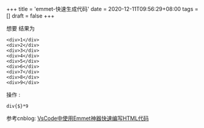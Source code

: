 +++
title = 'emmet-快速生成代码'
date = 2020-12-11T09:56:29+08:00
tags = []
draft = false
+++

想要 结果为 
```
<div>1</div>
<div>2</div>
<div>3</div>
<div>4</div>
<div>5</div>
<div>6</div>
<div>7</div>
<div>8</div>
<div>9</div>
```

操作 : 
```
div{$}*9
```
参考cnblog: [VsCode中使用Emmet神器快速编写HTML代码](https://www.cnblogs.com/summit7ca/p/6944215.html)
